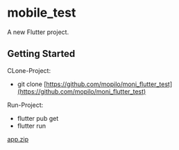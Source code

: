 # mobile_test

A new Flutter project.

## Getting Started

CLone-Project:
- git clone [https://github.com/mopilo/moni_flutter_test](https://github.com/mopilo/moni_flutter_test)


Run-Project:
- flutter pub get
- flutter run

[app.zip](https://github.com/mopilo/moni_flutter_test/files/8193478/app.zip)
